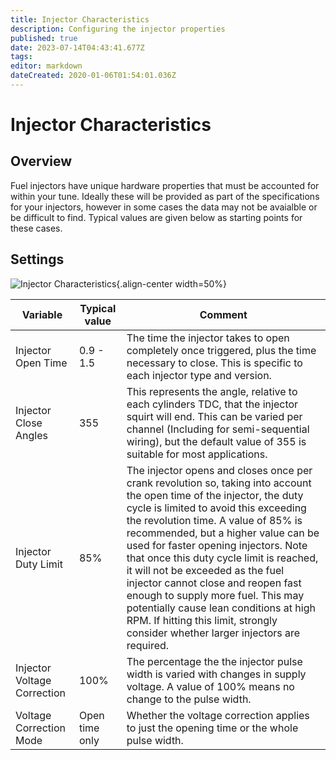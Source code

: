 ```yaml
---
title: Injector Characteristics
description: Configuring the injector properties
published: true
date: 2023-07-14T04:43:41.677Z
tags: 
editor: markdown
dateCreated: 2020-01-06T01:54:01.036Z
---
```


# Injector Characteristics
## Overview
Fuel injectors have unique hardware properties that must be accounted for within your tune. Ideally these will be provided as part of the specifications for your injectors, however in some cases the data may not be avaialble or be difficult to find. Typical values are given below as starting points for these cases. 

## Settings
![Injector Characteristics](/img/constants/injectorChars.png){.align-center width=50%}

| Variable                    | Typical value | Comment                                                                                                                                                                                                                                                                                                                                                                                                                                                                                                                                                                          |
|-------------------------------------|--------------------------|------------------------------------------------------------------------------------------------------------------------------------------------------------------------------|
| Injector Open Time          | 0.9 - 1.5     | The time the injector takes to open completely once triggered, plus the time necessary to close. This is specific to each injector type and version.                                                                                                                                                                                                                                                           |
| Injector Close Angles       | 355           | This represents the angle, relative to each cylinders TDC, that the injector squirt will end. This can be varied per channel (Including for semi-sequential wiring), but the default value of 355 is suitable for most applications.                                                                                                                                                                                                                                                                                                                                             |
| Injector Duty Limit         | 85%           | The injector opens and closes once per crank revolution so, taking into account the open time of the injector, the duty cycle is limited to avoid this exceeding the revolution time. A value of 85% is recommended, but a higher value can be used for faster opening injectors. Note that once this duty cycle limit is reached, it will not be exceeded as the fuel injector cannot close and reopen fast enough to supply more fuel. This may potentially cause lean conditions at high RPM. If hitting this limit, strongly consider whether larger injectors are required. |
| Injector Voltage Correction | 100%          | The percentage the the injector pulse width is varied with changes in supply voltage. A value of 100% means no change to the pulse width.                                                                                                                                                                                                                                                                                                                                                                                                                                        |
| Voltage Correction Mode     | Open time only| Whether the voltage correction applies to just the opening time or the whole pulse width. |
